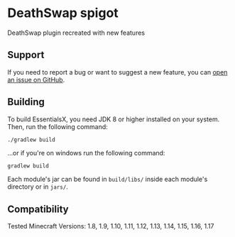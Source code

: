 # DeathSwap spigot

DeathSwap plugin recreated with new features

Support
-------
If you need to report a bug or want to suggest a new feature, you
can [open an issue on GitHub](https://github.com/Elexation/DeathSwap-Spigot/issues/new).

Building
--------

To build EssentialsX, you need JDK 8 or higher installed on your system. Then, run the following command:

```sh
./gradlew build
```

...or if you're on windows run the following command:

```batch
gradlew build
```

Each module's jar can be found in `build/libs/` inside each module's directory or in `jars/`.

Compatibility
-------------
Tested Minecraft Versions: 1.8, 1.9, 1.10, 1.11, 1.12, 1.13, 1.14, 1.15, 1.16, 1.17
